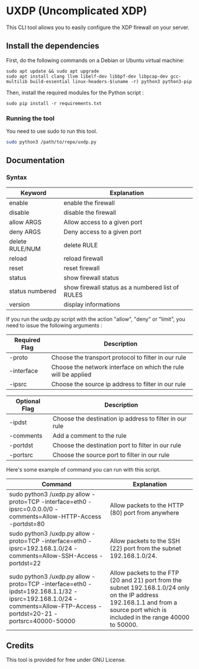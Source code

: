 # UXDP (Uncomplicated XDP)
This CLI tool allows you to easily configure the XDP firewall on your server.
## Install the dependencies
First, do the following commands on a Debian or Ubuntu virtual machine: 
```commandline
sudo apt update && sudo apt upgrade
sudo apt install clang llvm libelf-dev libbpf-dev libpcap-dev gcc-multilib build-essential linux-headers-$(uname -r) python3 python3-pip
```
Then, install the required modules for the Python script : 
```
sudo pip install -r requirements.txt
```
### Running the tool
You need to use sudo to run this tool.
```bash
sudo python3 /path/to/repo/uxdp.py
```
## Documentation
### Syntax


| Keyword                   | Explanation                                                                              |
|---------------------------|------------------------------------------------------------------------------------------|
| enable                    | enable the firewall                                                           |
| disable                      | disable the firewall                                                             |
| allow ARGS                    | Allow access to a given port                                                             |
| deny ARGS                     | Deny access to a given port                                                              |
|delete RULE/NUM |delete RULE|
|reload|reload firewall|
|reset|reset firewall|
|status|show firewall status|
|status numbered|show firewall status as a numbered list of RULES|
|version| display informations|

If you run the uxdp.py script with the action "allow", "deny" or "limit", you need to issue the following arguments : 



| Required Flag        | Description                          |
|-------------|--------------------------------------|
| -proto  | Choose the transport protocol to filter in our rule  |
| -interface | Choose the network interface on which the rule will be applied|
| -ipsrc | Choose the source ip address to filter in our rule|

| Optional Flag        | Description                          |
|-------------|--------------------------------------|
| -ipdst | Choose the destination ip address  to filter in our rule|firewall"  |     
|-comments|Add a comment to the rule|
|-portdst|Choose the destination port to filter in our rule|       
|-portsrc|Choose the source port to filter in our rule|   

Here's some example of command you can run with this script.

| Command                                 | Explanation                                                                         |
|-----------------------------------------|-------------------------------------------------------------------------------------|
| sudo python3 /uxdp.py allow -proto=TCP -interface=eth0 -ipsrc=0.0.0.0/0 -comments=Allow-HTTP-Access -portdst=80 | Allow packets to the HTTP (80) port from anywhere               |
| sudo python3 /uxdp.py allow -proto=TCP -interface=eth0 -ipsrc=192.168.1.0/24 -comments=Allow-SSH-Access -portdst=22 | Allow packets to the SSH (22) port from the subnet 192.168.1.0/24.               |
| sudo python3 /uxdp.py allow -proto=TCP -interface=eth0 -ipdst=192.168.1.1/32 -ipsrc=192.168.1.0/24 -comments=Allow-FTP-Access -portdst=20-21 -portsrc=40000-50000 | Allow packets to the FTP (20 and 21) port from the subnet 192.168.1.0/24 only on the IP address 192.168.1.1 and from a source port which is included in the range 40000 to 50000.               |

## Credits

This tool is provided for free under GNU License.


